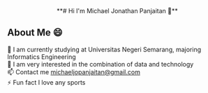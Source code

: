 <center>
  **# Hi I'm Michael Jonathan Panjaitan 👋**
</center>

<!--
**michaeljonathann/michaeljonathann** is a ✨ _special_ ✨ repository because its `README.md` (this file) appears on your GitHub profile.

Here are some ideas to get you started:

- 🔭 I’m currently working on ...
- 🌱 I’m currently learning ...
- 👯 I’m looking to collaborate on ...
- 🤔 I’m looking for help with ...
- 💬 Ask me about ...
- 📫 How to reach me: ...
- 😄 Pronouns: ...
- ⚡ Fun fact: ...
-->

## About Me 😄
🔭 I am currently studying at Universitas Negeri Semarang, majoring Informatics Engineering  
🌱 I am very interested in the combination of data and technology  
📫 Contact me michaeljopanjaitan@gmail.com  
⚡ Fun fact I love any sports

